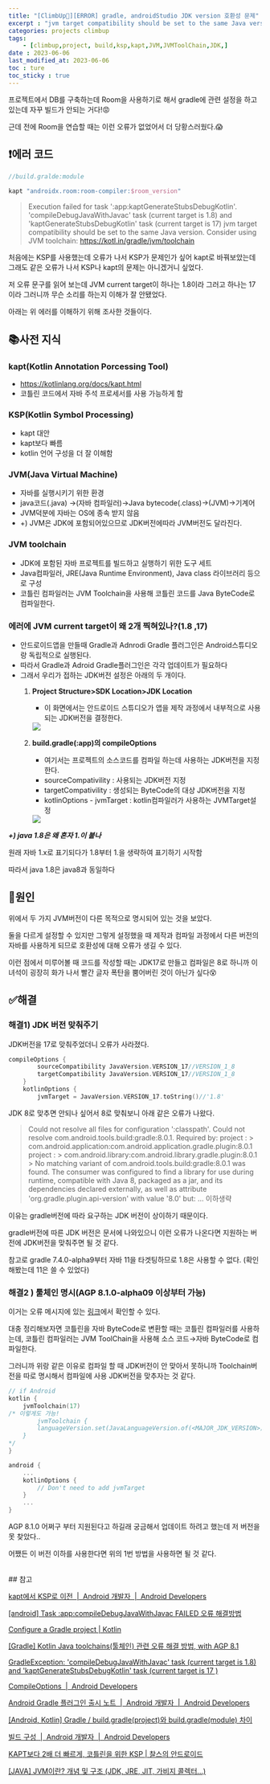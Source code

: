 ```yaml
---
title: "[ClimbUp🧗][ERROR] gradle, androidStudio JDK version 호환성 문제"
excerpt : "jvm target compatibility should be set to the same Java version. 에러 해결"
categories: projects climbup
tags:
    - [climbup,project, build,ksp,kapt,JVM,JVMToolChain,JDK,]
date : 2023-06-06
last_modified_at: 2023-06-06
toc : ture
toc_sticky : true
---
```

프로젝트에서 DB를 구축하는데 Room을 사용하기로 해서 gradle에 관련 설정을 하고 있는데 자꾸 빌드가 안되는 거다!😡

근데 전에 Room을 연습할 때는 이런 오류가 없었어서 더 당황스러웠다.😱

## ❗️에러 코드

```kotlin
//build.gralde:module

kapt "androidx.room:room-compiler:$room_version"
```


>Execution failed for task ':app:kaptGenerateStubsDebugKotlin'.
 'compileDebugJavaWithJavac' task (current target is 1.8) and 'kaptGenerateStubsDebugKotlin' task (current target is 17) jvm target compatibility should be set to the same Java version.
  Consider using JVM toolchain: https://kotl.in/gradle/jvm/toolchain


처음에는 KSP를 사용했는데 오류가 나서 KSP가 문제인가 싶어 kapt로 바꿔보았는데 그래도 같은 오류가 나서 KSP나 kapt의 문제는 아니겠거니 싶었다.

저 오류 문구를 읽어 보는데 JVM current target이 하나는 1.8이라 그러고 하나는 17이라 그러니까 무슨 소리를 하는지 이해가 잘 안됐었다.

아래는 위 에러를 이해하기 위해 조사한 것들이다.

## 📚사전 지식

### kapt(Kotlin Annotation Porcessing Tool)

- https://kotlinlang.org/docs/kapt.html
- 코틀린 코드에서 자바 주석 프로세서를 사용 가능하게 함

### KSP(Kotlin Symbol Processing)

- kapt 대안
- kapt보다 빠름
- kotlin 언어 구성을 더 잘 이해함

### JVM(Java Virtual Machine)

- 자바를 실행시키기 위한 환경
- java코드(.java) →(자바 컴파일러)→Java bytecode(.class)→(JVM)→기계어
- JVM덕분에 자바는 OS에 종속 받지 않음
- +) JVM은 JDK에 포함되어있으므로 JDK버전에따라 JVM버전도 달라진다.

### JVM toolchain

- JDK에 포함된 자바 프로젝트를 빌드하고 실행하기 위한 도구 세트
- Java컴파일러, JRE(Java Runtime Environment), Java class 라이브러리 등으로 구성
- 코틀린 컴파일러는 JVM Toolchain을 사용해 코틀린 코드를 Java ByteCode로 컴파일한다.

### 에러에 JVM current target이 왜 2개 찍혀있나?(1.8 ,17)

- 안드로이드앱을 만들때 Gradle과 Adnrodi Gradle 플러그인은 Android스튜디오랑 독립적으로 실행된다.
- 따라서 Gradle과 Adroid Gradle플러그인은 각각 업데이트가 필요하다
- 그래서 우리가 접하는 JDK버전 설정은 아래의 두 개이다.
    1. **Project Structure>SDK Location>JDK Location**
        - 이 화면에서는 안드로이드 스튜디오가 앱을 제작 과정에서 내부적으로 사용되는 JDK버전을 결정한다.
        
        <img src="\assets\image\projects\climbup\230606-ERROR-gradle-androidStudio-JDK-compatibility-problem\project_structure_JDK_version_setting.png">
        
    2. **build.gradle(:app)의 compileOptions**
        - 여기서는 프로젝트의 소스코드를 컴파일 하는데 사용하는 JDK버전을 지정한다.
        - sourceCompativility : 사용되는 JDK버전 지정
        - targetCompativility : 생성되는 ByteCode의 대상 JDK버전을 지정
        - kotlinOptions - jvmTarget : kotlin컴파일러가 사용하는 JVMTarget설정
        
        <img src="\assets\image\projects\climbup\230606-ERROR-gradle-androidStudio-JDK-compatibility-problem\build_gradle_JDK_version_setting.png">
        

***+) java 1.8은 왜 혼자 1.이 붙나***

원래 자바 1.x로 표기되다가 1.8부터 1.을 생략하여 표기하기 시작함

따라서 java 1.8은 java8과 동일하다

## 🤔원인

위에서 두 가지 JVM버전이 다른 목적으로 명시되어 있는 것을 보았다.

둘을 다르게 설정할 수 있지만 그렇게 설정했을 때 제작과 컴파일 과정에서 다른 버전의 자바를 사용하게 되므로 호환성에 대해 오류가 생길 수 있다.

이런 점에서 미루어볼 때 코드를 작성할 때는 JDK17로 만들고 컴파일은 8로 하니까 이 녀석이 굉장히 화가 나서 빨간 글자 폭탄을 뿜어버린 것이 아닌가 싶다😵

## ✅해결

### 해결1) JDK 버전 맞춰주기

JDK버전을 17로 맞춰주었더니 오류가 사라졌다.

```kotlin
compileOptions {
        sourceCompatibility JavaVersion.VERSION_17//VERSION_1_8
        targetCompatibility JavaVersion.VERSION_17//VERSION_1_8
    }
    kotlinOptions {
        jvmTarget = JavaVersion.VERSION_17.toString()//'1.8'
```

JDK 8로 맞추면 안되나 싶어서 8로 맞춰보니 아래 같은 오류가 나왔다.

> Could not resolve all files for configuration ':classpath'.
   > Could not resolve com.android.tools.build:gradle:8.0.1.
     Required by:
         project : > com.android.application:com.android.application.gradle.plugin:8.0.1
         project : > com.android.library:com.android.library.gradle.plugin:8.0.1
      > No matching variant of com.android.tools.build:gradle:8.0.1 was found. The consumer was configured to find a library for use during runtime, compatible with Java 8, packaged as a jar, and its dependencies declared externally, as well as attribute 'org.gradle.plugin.api-version' with value '8.0' but: … 이하생략
> 

이유는 gradle버전에 따라 요구하는 JDK 버전이 상이하기 때문이다.

gradle버전에 따른 JDK 버전은 문서에 나와있으니 이런 오류가 나온다면 지원하는 버전에 JDK버전을 맞춰주면 될 것 같다.

참고로  gradle 7.4.0-alpha9부터 자바 11을 타겟팅하므로 1.8은 사용할 수 없다. (확인해봤는데 11은 쓸 수 있었다)



### 해결2 ) 툴체인 명시(AGP 8.1.0-alpha09 이상부터 가능)

이거는 오류 메시지에 있는 [링크](https://kotl.in/gradle/jvm/toolchain)에서 확인할 수 있다.

대충 정리해보자면 코틀린을 자바 ByteCode로 변환할 때는 코틀린 컴파일러를 사용하는데, 코틀린 컴파일러는 JVM ToolChain을 사용해 소스 코드→자바 ByteCode로 컴파일한다.

그러니까 위랑 같은 이유로 컴파일 할 때 JDK버전이 안 맞아서 못하니까 Toolchain버전을 따로 명시해서 컴파일에 사용 JDK버전을 맞추자는 것 같다.

```kotlin
// if Android
kotlin {
    jvmToolchain(17)
/* 이렇게도 가능!
		jvmToolchain {
        languageVersion.set(JavaLanguageVersion.of(<MAJOR_JDK_VERSION>))
    }
*/
}

android {
    ...
    kotlinOptions {
        // Don't need to add jvmTarget
    }
    ...
}
```

AGP 8.1.0 어쩌구 부터 지원된다고 하길래 궁금해서 업데이트 하려고 했는데 저 버전을 못 찾았다..

어쨌든 이 버전 이하를 사용한다면 위의 1번 방법을 사용하면 될 것 같다.

<br>
## 참고

[kapt에서 KSP로 이전  \|  Android 개발자  \|  Android Developers](https://developer.android.com/studio/build/migrate-to-ksp?hl=ko)

[[android] Task :app:compileDebugJavaWithJavac FAILED 오류 해결방법](https://minchanyoun.tistory.com/128)

[Configure a Gradle project \| Kotlin](https://kotlinlang.org/docs/gradle-configure-project.html#gradle-java-toolchains-support)

[[Gradle] Kotlin Java toolchains(툴체인) 관련 오류 해결 방법, with AGP 8.1](https://daryeou.tistory.com/347)

[GradleException: 'compileDebugJavaWithJavac' task (current target is 1.8) and 'kaptGenerateStubsDebugKotlin' task (current target is 17 )](https://velog.io/@mraz3068/안드로이드-스튜디오-빌드-관련-오류JDK-version-17-1.8-11-무한-반복)

[CompileOptions  \|  Android Developers](https://developer.android.com/reference/tools/gradle-api/4.1/com/android/build/api/dsl/CompileOptions)

[Android Gradle 플러그인 출시 노트  \|  Android 개발자  \|  Android Developers](https://developer.android.com/studio/releases/gradle-plugin?hl=ko)

[[Android, Kotlin]  Gradle / build.gradle(project)와 build.gradle(module) 차이](https://hungseong.tistory.com/19)

[빌드 구성  \|  Android 개발자  \|  Android Developers](https://developer.android.com/studio/build?hl=ko#kts)

[KAPT보다 2배 더 빠르게, 코틀린을 위한 KSP \| 찰스의 안드로이드](https://www.charlezz.com/?p=45255)

[[JAVA] JVM이란? 개념 및 구조 (JDK, JRE, JIT, 가비지 콜렉터...)](https://doozi0316.tistory.com/entry/1주차-JVM은-무엇이며-자바-코드는-어떻게-실행하는-것인가)